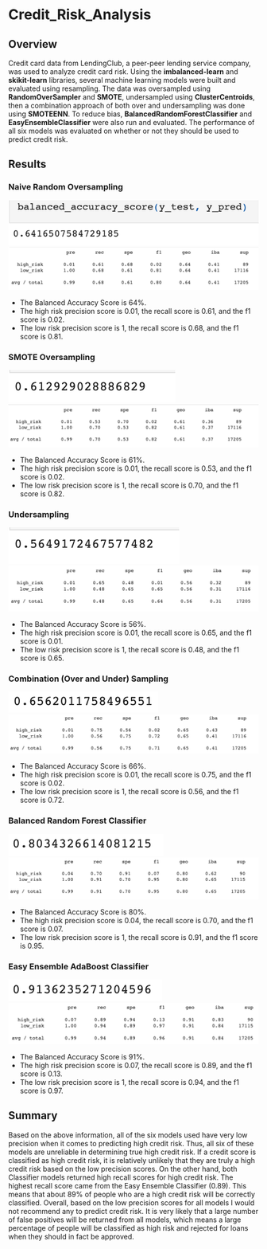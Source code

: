 # Credit_Risk_Analysis
## Overview
Credit card data from LendingClub, a peer-peer lending service company, was used to analyze credit card risk. Using the **imbalanced-learn** and **skikit-learn** libraries, several machine learning models were built and evaluated using resampling. The data was oversampled using **RandomOverSampler** and **SMOTE**, undersampled using **ClusterCentroids**, then a combination approach of both over and undersampling was done using **SMOTEENN**. To reduce bias, **BalancedRandomForestClassifier** and **EasyEnsembleClassifier** were also run and evaluated. The performance of all six models was evaluated on whether or not they should be used to predict credit risk.  
## Results 
### Naive Random Oversampling
![This is an image](https://github.com/dsilvaggio/Credit_Risk_Analysis/blob/main/Resources/Screen%20Shot%202022-06-14%20at%201.25.11%20PM.png)
![This is an image](https://github.com/dsilvaggio/Credit_Risk_Analysis/blob/main/Resources/Screen%20Shot%202022-06-14%20at%201.25.21%20PM.png)

* The Balanced Accuracy Score is 64%.
* The high risk precision score is 0.01, the recall score is 0.61, and the f1 score is 0.02. 
*  The low risk precision score is 1, the recall score is 0.68, and the f1 score is 0.81.
### SMOTE Oversampling
![This is an image](https://github.com/dsilvaggio/Credit_Risk_Analysis/blob/main/Resources/Screen%20Shot%202022-06-14%20at%201.27.20%20PM.png)
![This is an image](https://github.com/dsilvaggio/Credit_Risk_Analysis/blob/main/Resources/Screen%20Shot%202022-06-14%20at%201.27.26%20PM.png)

* The Balanced Accuracy Score is 61%.
* The high risk precision score is 0.01, the recall score is 0.53, and the f1 score is 0.02. 
*  The low risk precision score is 1, the recall score is 0.70, and the f1 score is 0.82.
### Undersampling
![This is an image](https://github.com/dsilvaggio/Credit_Risk_Analysis/blob/main/Resources/Screen%20Shot%202022-06-14%20at%201.28.36%20PM.png)
![This is an image](https://github.com/dsilvaggio/Credit_Risk_Analysis/blob/main/Resources/Screen%20Shot%202022-06-14%20at%201.28.42%20PM.png)

* The Balanced Accuracy Score is 56%.
* The high risk precision score is 0.01, the recall score is 0.65, and the f1 score is 0.01. 
*  The low risk precision score is 1, the recall score is 0.48, and the f1 score is 0.65.
### Combination (Over and Under) Sampling
![This is an image](https://github.com/dsilvaggio/Credit_Risk_Analysis/blob/main/Resources/Screen%20Shot%202022-06-14%20at%201.29.43%20PM.png)
![This is an image](https://github.com/dsilvaggio/Credit_Risk_Analysis/blob/main/Resources/Screen%20Shot%202022-06-14%20at%201.29.48%20PM.png)

* The Balanced Accuracy Score is 66%.
* The high risk precision score is 0.01, the recall score is 0.75, and the f1 score is 0.02. 
*  The low risk precision score is 1, the recall score is 0.56, and the f1 score is 0.72.
### Balanced Random Forest Classifier
![This is an image](https://github.com/dsilvaggio/Credit_Risk_Analysis/blob/main/Resources/Screen%20Shot%202022-06-14%20at%201.30.49%20PM.png)
![This is an image](https://github.com/dsilvaggio/Credit_Risk_Analysis/blob/main/Resources/Screen%20Shot%202022-06-14%20at%201.30.56%20PM.png)

* The Balanced Accuracy Score is 80%.
* The high risk precision score is 0.04, the recall score is 0.70, and the f1 score is 0.07. 
*  The low risk precision score is 1, the recall score is 0.91, and the f1 score is 0.95.
### Easy Ensemble AdaBoost Classifier
![This is an image](https://github.com/dsilvaggio/Credit_Risk_Analysis/blob/main/Resources/Screen%20Shot%202022-06-14%20at%201.32.00%20PM.png)
![This is an image](https://github.com/dsilvaggio/Credit_Risk_Analysis/blob/main/Resources/Screen%20Shot%202022-06-14%20at%201.32.08%20PM.png)

* The Balanced Accuracy Score is 91%.
* The high risk precision score is 0.07, the recall score is 0.89, and the f1 score is 0.13. 
*  The low risk precision score is 1, the recall score is 0.94, and the f1 score is 0.97.
## Summary

Based on the above information, all of the six models used have very low precision when it comes to predicting high credit risk. Thus, all six of these models are unreliable in determining true high credit risk. If a credit score is classified as high credit risk, it is relatively unlikely that they are truly a high credit risk based on the low precision scores. On the other hand, both Classifier models returned high recall scores for high credit risk. The highest recall score came from the Easy Ensemble Classifier (0.89). This means that about 89% of people who are a high credit risk will be correctly classified. Overall, based on the low precision scores for all models I would not recommend any to predict credit risk. It is very likely that a large number of false positives will be returned from all models, which means a large percentage of people will be classified as high risk and rejected for loans when they should in fact be approved.   
